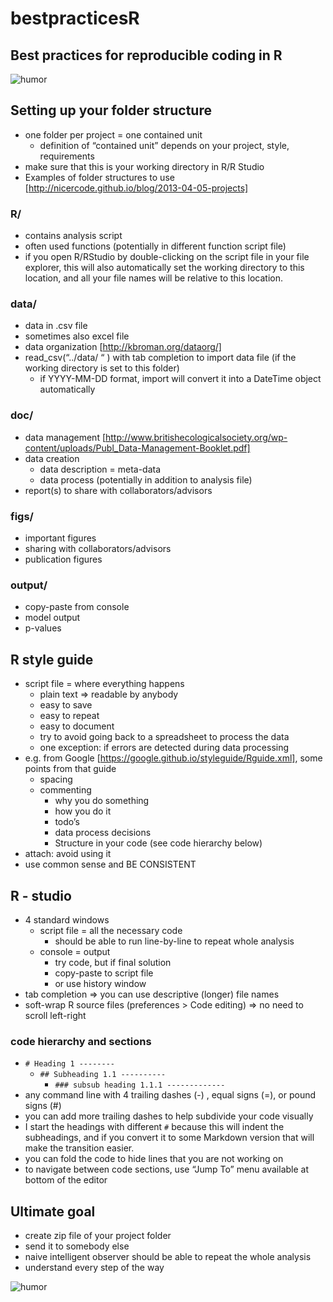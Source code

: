# bestpracticesR

## Best practices for reproducible coding in R

![humor](http://imgs.xkcd.com/comics/code_quality.png)

## Setting up your folder structure
* one folder per project = one contained unit
  * definition of “contained unit” depends on your project, style, requirements
* make sure that this is your working directory in R/R Studio
* Examples of folder structures to use [http://nicercode.github.io/blog/2013-04-05-projects]
### R/
* contains analysis script
 * often used functions (potentially in different function script file)
* if you open R/RStudio by double-clicking on the script file in your file explorer, this will also automatically set the working directory to this location, and all your file names will be relative to this location. 

### data/
 * data in .csv file
 * sometimes also excel file
 * data organization [http://kbroman.org/dataorg/]
 * read_csv(“../data/  “   ) with tab completion to import data file (if the working directory is set to this folder)
 	* if YYYY-MM-DD format, import will convert it into a DateTime object automatically
### doc/
* data management [http://www.britishecologicalsociety.org/wp-content/uploads/Publ_Data-Management-Booklet.pdf]
* data creation
  * data description = meta-data
  * data process (potentially in addition to analysis file)
* report(s) to share with collaborators/advisors
### figs/
* important figures
* sharing with collaborators/advisors
* publication figures
### output/
* copy-paste from console
* model output
* p-values
## R style guide
* script file = where everything happens
  * plain text => readable by anybody
  * easy to save
  * easy to repeat
  * easy to document
  * try to avoid going back to a spreadsheet to process the data
   * one exception: if errors are detected during data processing
* e.g. from Google [https://google.github.io/styleguide/Rguide.xml], some points from that guide
  * spacing
  * commenting
    * why you do something
    * how you do it
    * todo’s
    * data process decisions
    * Structure in your code (see code hierarchy below)
* attach: avoid using it
* use common sense and BE CONSISTENT

## R - studio
* 4 standard windows
  * script file = all the necessary code
    * should be able to run line-by-line to repeat whole analysis
  * console = output
    * try code, but if final solution
    * copy-paste to script file
    * or use history window
* tab completion => you can use descriptive (longer) file names
* soft-wrap R source files (preferences > Code editing) => no need to scroll left-right

### code hierarchy and sections

* `# Heading 1 --------`
  * `## Subheading 1.1 ----------`
    * `### subsub heading 1.1.1 -------------`
* any command line with 4 trailing dashes (-) , equal signs (=), or pound signs (#)
* you can add more trailing dashes to help subdivide your code visually
* I start the headings with different `#` because this will indent the subheadings, and if you convert it to some Markdown version that will make the transition easier.
* you can fold the code to hide lines that you are not working on
* to navigate between code sections, use “Jump To” menu available at bottom of the editor

## Ultimate goal
* create zip file of your project folder
* send it to somebody else
* naive intelligent observer should be able to repeat the whole analysis
* understand every step of the way


![humor](http://imgs.xkcd.com/comics/code_quality_2.png)
